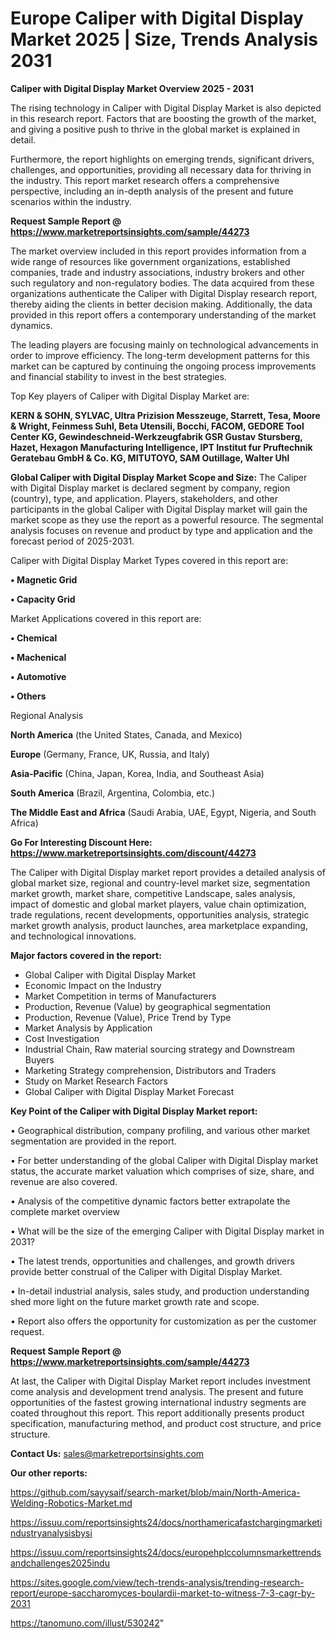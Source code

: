 # Europe Caliper with Digital Display Market 2025 | Size, Trends Analysis 2031

<Strong> Caliper with Digital Display Market Overview 2025 - 2031</strong>

The rising technology in Caliper with Digital Display Market is also depicted in this research report. Factors that are boosting the growth of the market, and giving a positive push to thrive in the global market is explained in detail.

Furthermore, the report highlights on emerging trends, significant drivers, challenges, and opportunities, providing all necessary data for thriving in the industry. This report market research offers a comprehensive perspective, including an in-depth analysis of the present and future scenarios within the industry.

<strong>Request Sample Report @ <a href=https://www.marketreportsinsights.com/sample/44273>https://www.marketreportsinsights.com/sample/44273</a></strong>

The market overview included in this report provides information from a wide range of resources like government organizations, established companies, trade and industry associations, industry brokers and other such regulatory and non-regulatory bodies. The data acquired from these organizations authenticate the Caliper with Digital Display research report, thereby aiding the clients in better decision making. Additionally, the data provided in this report offers a contemporary understanding of the market dynamics.

The leading players are focusing mainly on technological advancements in order to improve efficiency. The long-term development patterns for this market can be captured by continuing the ongoing process improvements and financial stability to invest in the best strategies.

Top Key players of Caliper with Digital Display Market are:

<strong>KERN & SOHN, SYLVAC, Ultra Prizision Messzeuge, Starrett, Tesa, Moore & Wright, Feinmess Suhl, Beta Utensili, Bocchi, FACOM, GEDORE Tool Center KG, Gewindeschneid-Werkzeugfabrik GSR Gustav Stursberg, Hazet, Hexagon Manufacturing Intelligence, IPT Institut fur Pruftechnik Geratebau GmbH & Co. KG, MITUTOYO, SAM Outillage, Walter Uhl</strong>

<strong><b>Global Caliper with Digital Display Market Scope and Size:</b></strong>
The Caliper with Digital Display market is declared segment by company, region (country), type, and application. Players, stakeholders, and other participants in the global Caliper with Digital Display market will gain the market scope as they use the report as a powerful resource. The segmental analysis focuses on revenue and product by type and application and the forecast period of 2025-2031.

Caliper with Digital Display Market Types covered in this report are:

<strong>•  Magnetic Grid

•  Capacity Grid</strong>

Market Applications covered in this report are:

<strong>•  Chemical

•  Machenical

•  Automotive

•  Others</strong> 

Regional Analysis

<strong>North America</strong> (the United States, Canada, and Mexico)

<strong>Europe</strong> (Germany, France, UK, Russia, and Italy)

<strong>Asia-Pacific</strong> (China, Japan, Korea, India, and Southeast Asia)

<strong>South America</strong> (Brazil, Argentina, Colombia, etc.)

<strong>The Middle East and Africa</strong> (Saudi Arabia, UAE, Egypt, Nigeria, and South Africa)

<strong>Go For Interesting Discount Here: <a href=https://www.marketreportsinsights.com/discount/44273>https://www.marketreportsinsights.com/discount/44273</a></strong>

The Caliper with Digital Display market report provides a detailed analysis of global market size, regional and country-level market size, segmentation market growth, market share, competitive Landscape, sales analysis, impact of domestic and global market players, value chain optimization, trade regulations, recent developments, opportunities analysis, strategic market growth analysis, product launches, area marketplace expanding, and technological innovations.

<strong><b>Major factors covered in the report:</b></strong>
<ul>
  <li>Global Caliper with Digital Display Market </li>
  <li>Economic Impact on the Industry</li>
  <li>Market Competition in terms of Manufacturers</li>
  <li>Production, Revenue (Value) by geographical segmentation</li>
  <li>Production, Revenue (Value), Price Trend by Type</li>
  <li>Market Analysis by Application</li>
  <li>Cost Investigation</li>
  <li>Industrial Chain, Raw material sourcing strategy and Downstream Buyers</li>
  <li>Marketing Strategy comprehension, Distributors and Traders</li>
  <li>Study on Market Research Factors</li>
  <li>Global Caliper with Digital Display Market Forecast</li>
</ul>

<strong><b>Key Point of the Caliper with Digital Display Market report:</b></strong>

• Geographical distribution, company profiling, and various other market segmentation are provided in the report.

• For better understanding of the global Caliper with Digital Display market status, the accurate market valuation which comprises of size, share, and revenue are also covered.

• Analysis of the competitive dynamic factors better extrapolate the complete market overview

• What will be the size of the emerging Caliper with Digital Display market in 2031?

• The latest trends, opportunities and challenges, and growth drivers provide better construal of the Caliper with Digital Display Market.

• In-detail industrial analysis, sales study, and production understanding shed more light on the future market growth rate and scope.

• Report also offers the opportunity for customization as per the customer request.

<strong>Request Sample Report @ <a href=https://www.marketreportsinsights.com/sample/44273>https://www.marketreportsinsights.com/sample/44273</a></strong>

At last, the Caliper with Digital Display Market report includes investment come analysis and development trend analysis. The present and future opportunities of the fastest growing international industry segments are coated throughout this report. This report additionally presents product specification, manufacturing method, and product cost structure, and price structure.

<strong>Contact Us:</strong>
sales@marketreportsinsights.com

<strong>Our other reports:</strong>

<a href=https://github.com/sayysaif/search-market/blob/main/North-America-Welding-Robotics-Market.md>https://github.com/sayysaif/search-market/blob/main/North-America-Welding-Robotics-Market.md</a>

<a href=https://issuu.com/reportsinsights24/docs/northamericafastchargingmarketindustryanalysisbysi>https://issuu.com/reportsinsights24/docs/northamericafastchargingmarketindustryanalysisbysi</a>

<a href=https://issuu.com/reportsinsights24/docs/europehplccolumnsmarkettrendsandchallenges2025indu>https://issuu.com/reportsinsights24/docs/europehplccolumnsmarkettrendsandchallenges2025indu</a>

<a href=https://sites.google.com/view/tech-trends-analysis/trending-research-report/europe-saccharomyces-boulardii-market-to-witness-7-3-cagr-by-2031>https://sites.google.com/view/tech-trends-analysis/trending-research-report/europe-saccharomyces-boulardii-market-to-witness-7-3-cagr-by-2031</a>

<a href=https://tanomuno.com/illust/530242>https://tanomuno.com/illust/530242</a>"
